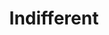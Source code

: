 ---
layout: credit-info
headerstatus: shunk-header
title: Indifferent
iden: indifferent
showreel_weight: 100
credits_weight: 110
thumbnail: /assets/img/credits-grid/indifferent.jpg
image: /assets/img/credits-grid/opengraph/indifferent.jpg
image_size: 3
category: credits
role: Composer
type: Feature Film
imdb: http://www.imdb.com/title/tt3004644
sample: assets/media/indifferent_60s
genre: Drama/Fanatasy
director: Adam Lipsius
writers: Emma Raine Walker
producers: SJ Evans, Christian Mejia Acosta & Emma Raine Walker
synopsis: Two troubled girls, who come together as friends through their imagination of art, create their own fantasy world where they can finally be free.
---
